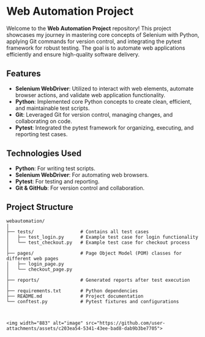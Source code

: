 # Web Automation Project

Welcome to the **Web Automation Project** repository! This project showcases my journey in mastering core concepts of Selenium with Python, applying Git commands for version control, and integrating the pytest framework for robust testing. The goal is to automate web applications efficiently and ensure high-quality software delivery.

## Features

- **Selenium WebDriver**: Utilized to interact with web elements, automate browser actions, and validate web application functionality.
- **Python**: Implemented core Python concepts to create clean, efficient, and maintainable test scripts.
- **Git**: Leveraged Git for version control, managing changes, and collaborating on code.
- **Pytest**: Integrated the pytest framework for organizing, executing, and reporting test cases.

## Technologies Used

- **Python**: For writing test scripts.
- **Selenium WebDriver**: For automating web browsers.
- **Pytest**: For testing and reporting.
- **Git & GitHub**: For version control and collaboration.

## Project Structure

```plaintext
webautomation/
│
├── tests/                 # Contains all test cases
│   ├── test_login.py      # Example test case for login functionality
│   └── test_checkout.py   # Example test case for checkout process
│
├── pages/                 # Page Object Model (POM) classes for different web pages
│   ├── login_page.py
│   └── checkout_page.py
│
├── reports/               # Generated reports after test execution
│
├── requirements.txt       # Python dependencies
├── README.md              # Project documentation
└── conftest.py            # Pytest fixtures and configurations



<img width="883" alt="image" src="https://github.com/user-attachments/assets/c203ea54-5341-43ee-bad8-dab9b3be7705">


